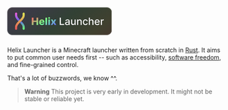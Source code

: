 # <img alt="Helix Launcher" src="https://raw.githubusercontent.com/HelixLauncher/Art/main/branding/banner-launcher/banner-launcher_64h.png"></img>

Helix Launcher is a Minecraft launcher written from scratch in [Rust](https://en.wikipedia.org/wiki/Rust_(programming_language)). It aims to put common user needs first -- such as accessibility, [software freedom](https://en.wikipedia.org/wiki/Free_software), and fine-grained control.

That's a lot of buzzwords, we know ^^.

> **Warning**
> This project is very early in development. It might not be stable or reliable yet.
